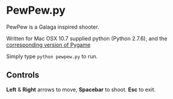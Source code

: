 # PewPew.py #

PewPew is a Galaga inspired shooter.

Written for Mac OSX 10.7 supplied python (Python 2.7.6), and the
[corresponding version of Pygame](http://www.pygame.org/download.shtml)

Simply type `python pewpew.py` to run.

## Controls ##

__Left__ & __Right__ arrows to move, __Spacebar__ to shoot. __Esc__ to exit.

